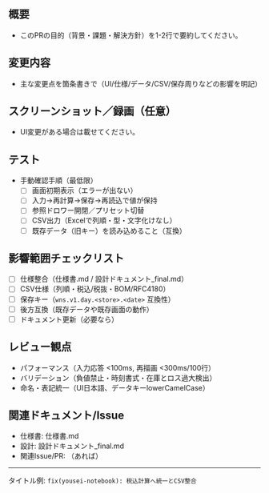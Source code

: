 ## 概要
- このPRの目的（背景・課題・解決方針）を1-2行で要約してください。

## 変更内容
- 主な変更点を箇条書きで（UI/仕様/データ/CSV/保存周りなどの影響を明記）

## スクリーンショット／録画（任意）
- UI変更がある場合は載せてください。

## テスト
- 手動確認手順（最低限）
  - [ ] 画面初期表示（エラーが出ない）
  - [ ] 入力→再計算→保存→再読込で値が保持
  - [ ] 参照ドロワー開閉／プリセット切替
  - [ ] CSV出力（Excelで列順・型・文字化けなし）
  - [ ] 既存データ（旧キー）を読み込めること（互換）

## 影響範囲チェックリスト
- [ ] 仕様整合（仕様書.md / 設計ドキュメント_final.md）
- [ ] CSV仕様（列順・税込/税抜・BOM/RFC4180）
- [ ] 保存キー（`wns.v1.day.<store>.<date>` 互換性）
- [ ] 後方互換（既存データや既存画面の動作）
- [ ] ドキュメント更新（必要なら）

## レビュー観点
- パフォーマンス（入力応答 <100ms, 再描画 <300ms/100行）
- バリデーション（負値禁止・時刻書式・在庫とロス過大検出）
- 命名・表記統一（UI日本語、データキーlowerCamelCase）

## 関連ドキュメント/Issue
- 仕様書: 仕様書.md
- 設計: 設計ドキュメント_final.md
- 関連Issue/PR: （あれば）

---
タイトル例: `fix(yousei-notebook): 税込計算へ統一とCSV整合`


